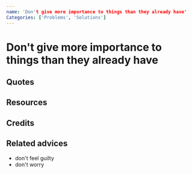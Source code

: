 ```yaml
---
name: 'Don't give more importance to things than they already have'
Categories: ['Problems', 'Solutions']
---
```

# Don't give more importance to things than they already have

## Quotes

## Resources

## Credits

## Related advices

- don't feel guilty
- don't worry
